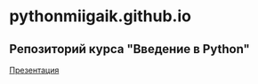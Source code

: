 # pythonmiigaik.github.io

## Репозиторий курса "Введение в Python"
[Презентация](https://pythonmiigaik.github.io/coursework/course_presentation/course_presentation/)

